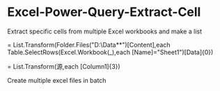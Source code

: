 # Excel-Power-Query-Extract-Cell
Extract specific cells from multiple Excel workbooks and make a list

= List.Transform(Folder.Files("D:\Data\**")[Content],each Table.SelectRows(Excel.Workbook(_),each [Name]="Sheet1")[Data]{0})

= List.Transform(源,each [Column1]{3})


Create multiple excel files in batch
